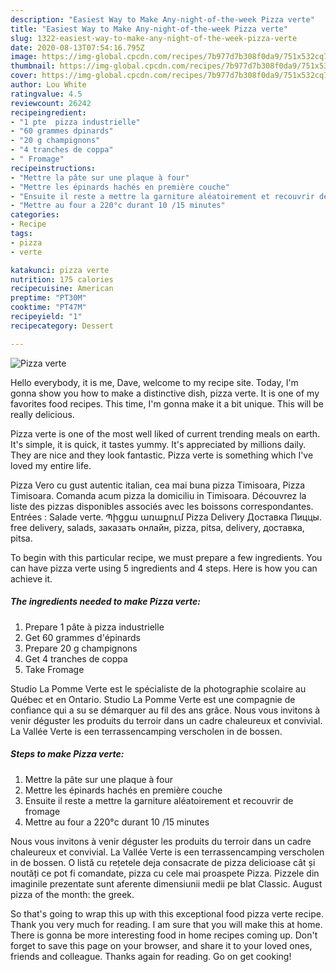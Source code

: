 ```yaml
---
description: "Easiest Way to Make Any-night-of-the-week Pizza verte"
title: "Easiest Way to Make Any-night-of-the-week Pizza verte"
slug: 1322-easiest-way-to-make-any-night-of-the-week-pizza-verte
date: 2020-08-13T07:54:16.795Z
image: https://img-global.cpcdn.com/recipes/7b977d7b308f0da9/751x532cq70/pizza-verte-photo-principale-de-la-recette.jpg
thumbnail: https://img-global.cpcdn.com/recipes/7b977d7b308f0da9/751x532cq70/pizza-verte-photo-principale-de-la-recette.jpg
cover: https://img-global.cpcdn.com/recipes/7b977d7b308f0da9/751x532cq70/pizza-verte-photo-principale-de-la-recette.jpg
author: Lou White
ratingvalue: 4.5
reviewcount: 26242
recipeingredient:
- "1 pte  pizza industrielle"
- "60 grammes dpinards"
- "20 g champignons"
- "4 tranches de coppa"
- " Fromage"
recipeinstructions:
- "Mettre la pâte sur une plaque à four"
- "Mettre les épinards hachés en première couche"
- "Ensuite il reste a mettre la garniture aléatoirement et recouvrir de fromage"
- "Mettre au four a 220°c durant 10 /15 minutes"
categories:
- Recipe
tags:
- pizza
- verte

katakunci: pizza verte 
nutrition: 175 calories
recipecuisine: American
preptime: "PT30M"
cooktime: "PT47M"
recipeyield: "1"
recipecategory: Dessert

---
```



![Pizza verte](https://img-global.cpcdn.com/recipes/7b977d7b308f0da9/751x532cq70/pizza-verte-photo-principale-de-la-recette.jpg)

Hello everybody, it is me, Dave, welcome to my recipe site. Today, I'm gonna show you how to make a distinctive dish, pizza verte. It is one of my favorites food recipes. This time, I'm gonna make it a bit unique. This will be really delicious.

Pizza verte is one of the most well liked of current trending meals on earth. It's simple, it is quick, it tastes yummy. It's appreciated by millions daily. They are nice and they look fantastic. Pizza verte is something which I've loved my entire life.

Pizza Vero cu gust autentic italian, cea mai buna pizza Timisoara, Pizza Timisoara. Comanda acum pizza la domiciliu in Timisoara. Découvrez la liste des pizzas disponibles associés avec les boissons correspondantes. Entrées : Salade verte. Պիցցա առաքում Pizza Delivery Доставка Пиццы. free delivery, salads, заказать онлайн, pizza, pitsa, delivery, доставка, pitsa.


To begin with this particular recipe, we must prepare a few ingredients. You can have pizza verte using 5 ingredients and 4 steps. Here is how you can achieve it.

<!--inarticleads1-->

##### The ingredients needed to make Pizza verte:

1. Prepare 1 pâte à pizza industrielle
1. Get 60 grammes d&#39;épinards
1. Prepare 20 g champignons
1. Get 4 tranches de coppa
1. Take  Fromage


Studio La Pomme Verte est le spécialiste de la photographie scolaire au Québec et en Ontario. Studio La Pomme Verte est une compagnie de confiance qui a su se démarquer au fil des ans grâce. Nous vous invitons à venir déguster les produits du terroir dans un cadre chaleureux et convivial. La Vallée Verte is een terrassencamping verscholen in de bossen. 

<!--inarticleads2-->

##### Steps to make Pizza verte:

1. Mettre la pâte sur une plaque à four
1. Mettre les épinards hachés en première couche
1. Ensuite il reste a mettre la garniture aléatoirement et recouvrir de fromage
1. Mettre au four a 220°c durant 10 /15 minutes


Nous vous invitons à venir déguster les produits du terroir dans un cadre chaleureux et convivial. La Vallée Verte is een terrassencamping verscholen in de bossen. O listă cu rețetele deja consacrate de pizza delicioase cât și noutăți ce pot fi comandate, pizza cu cele mai proaspete Pizza. Pizzele din imaginile prezentate sunt aferente dimensiunii medii pe blat Classic. August pizza of the month: the greek. 

So that's going to wrap this up with this exceptional food pizza verte recipe. Thank you very much for reading. I am sure that you will make this at home. There is gonna be more interesting food in home recipes coming up. Don't forget to save this page on your browser, and share it to your loved ones, friends and colleague. Thanks again for reading. Go on get cooking!

